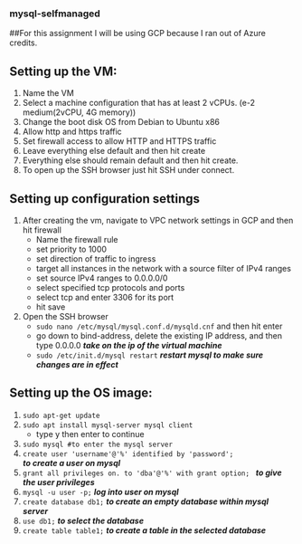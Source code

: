 ### mysql-selfmanaged

##For this assignment I will be using GCP because I ran out of Azure credits.

## Setting up the VM:
1. Name the VM
2. Select a machine configuration that has at least 2 vCPUs. (e-2 medium(2vCPU, 4G memory))
3. Change the boot disk OS from Debian to Ubuntu x86
4. Allow http and https traffic
5. Set firewall access to allow HTTP and HTTPS traffic
6. Leave everything else default and then hit create
7. Everything else should remain default and then hit create.
8. To open up the SSH browser just hit SSH under connect.

## Setting up configuration settings
1. After creating the vm, navigate to VPC network settings in GCP
    and then hit firewall
    - Name the firewall rule
    - set priority to 1000
    - set direction of traffic to ingress
    - target all instances in the network with a source filter of IPv4 ranges
    - set source IPv4 ranges to 0.0.0.0/0
    - select specified tcp protocols and ports
    - select tcp and enter 3306 for its port
    - hit save
2. Open the SSH browser
    - ```sudo nano /etc/mysql/mysql.conf.d/mysqld.cnf``` and then hit enter
    - go down to bind-address, delete the existing IP address, and then type 0.0.0.0 
        ***take on the ip of the virtual machine***
    - ```sudo /etc/init.d/mysql restart```
        ***restart mysql to make sure changes are in effect***

## Setting up the OS image:
1. ```sudo apt-get update```
2. ```sudo apt install mysql-server mysql client```
    - type y then enter to continue
3. ```sudo mysql #to enter the mysql server```
4. ```create user 'username'@'%' identified by 'password';```   
        ***to create a user on mysql***
6. ```grant all privileges on. to 'dba'@'%' with grant option; ```
        ***to give the user privileges***
8. ```mysql -u user -p;```
        ***log into user on mysql***
10. ```create database db1;```
        ***to create an empty database within mysql server***
12. ```use db1;``` 
        ***to select the database***
14. ```create table table1;```
        ***to create a table in the selected database***

 
